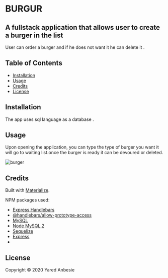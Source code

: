 # BURGUR

## A fullstack application that allows user to create a burger in the list
User can order  a burger and if he does not want it he can delete it .
## Table of Contents

* [Installation](#installation)
* [Usage](#usage)
* [Credits](#credits)
* [License](#license)

## Installation
The app uses sql language as a database .

## Usage 



Upon opening the application, you can type the type of burger you want it will go to waiting list.once the burger is ready it can be devoured or deleted.


![burger](burger.gif)


## Credits

Built with [Materialize](https://materializecss.com/).

NPM packages used: 
* [Express Handlebars](https://www.npmjs.com/package/express-handlebars)
* [@handlebars/allow-prototype-access](https://www.npmjs.com/package/@handlebars/allow-prototype-access)
* [MySQL](https://www.npmjs.com/package/mysql)
* [Node MySQL 2](https://www.npmjs.com/package/mysql2)
* [Sequelize](https://www.npmjs.com/package/sequelize)
* [Express](https://www.npmjs.com/package/express)
* 
## License

Copyright © 2020 Yared Anbesie